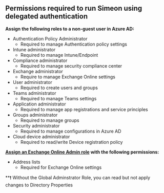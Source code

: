 ## Permissions required to run Simeon using delegated authentication

**Assign the following roles to a non-guest user in Azure AD:**
* Authentication Policy Administrator
  * Required to manage Authentication policy settings
* Intune administrator
  * Required to manage Intune/Endpoint
* Compliance administrator 
  * Required to manage security compliance center
* Exchange administrator
  * Require to manage Exchange Online settings
* User administrator
  * Required to create users and groups
* Teams administrator
  * Required to manage Teams settings
* Application administrator
  * Required to manage app registrations and service principles 
* Groups administrator
  * Required to manage groups
* Security administrator
  * Required to manage configurations in Azure AD
* Cloud device administrator
  * Required to read/write Device registration policy 

**[Assign an Exchange Online Admin role](https://admin.exchange.microsoft.com/#/adminRoles/addRoleGroup) with the following permissions:**
* Address lists
  * Required for Exchange Online settings

**:exclamation: Without the Global Adminstrator Role, you can read but not apply changes to Directory Properties 
